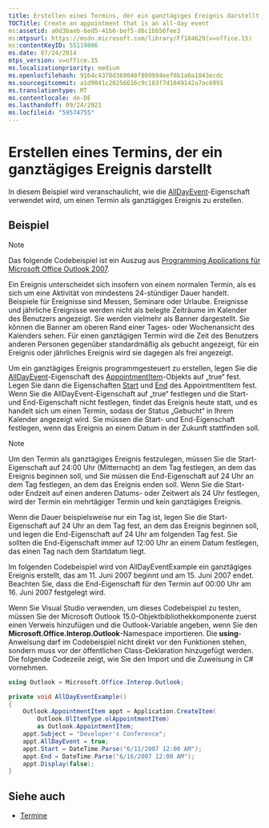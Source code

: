 ```yaml
---
title: Erstellen eines Termins, der ein ganztägiges Ereignis darstellt
TOCTitle: Create an appointment that is an all-day event
ms:assetid: a0d3baeb-6ed5-41b6-bef5-d6c1bb56fee3
ms:mtpsurl: https://msdn.microsoft.com/library/Ff184629(v=office.15)
ms:contentKeyID: 55119806
ms.date: 07/24/2014
mtps_version: v=office.15
ms.localizationpriority: medium
ms.openlocfilehash: 9164c4378d369040f809994eef0b1a0a1043ecdc
ms.sourcegitcommit: a1d9041c20256616c9c183f7d1049142a7ac6991
ms.translationtype: MT
ms.contentlocale: de-DE
ms.lasthandoff: 09/24/2021
ms.locfileid: "59574755"
---
```

# <a name="create-an-appointment-that-is-an-all-day-event"></a>Erstellen eines Termins, der ein ganztägiges Ereignis darstellt

In diesem Beispiel wird veranschaulicht, wie die [AllDayEvent](https://msdn.microsoft.com/library/bb610279\(v=office.15\))-Eigenschaft verwendet wird, um einen Termin als ganztägiges Ereignis zu erstellen.

## <a name="example"></a>Beispiel

> [!NOTE] 
> Das folgende Codebeispiel ist ein Auszug aus [Programming Applications für Microsoft Office Outlook 2007](https://www.amazon.com/gp/product/0735622493?ie=UTF8&tag=msmsdn-20&linkCode=as2&camp=1789&creative=9325&creativeASIN=0735622493).

Ein Ereignis unterscheidet sich insofern von einem normalen Termin, als es sich um eine Aktivität von mindestens 24-stündiger Dauer handelt. Beispiele für Ereignisse sind Messen, Seminare oder Urlaube. Ereignisse und jährliche Ereignisse werden nicht als belegte Zeiträume im Kalender des Benutzers angezeigt. Sie werden vielmehr als Banner dargestellt. Sie können die Banner am oberen Rand einer Tages- oder Wochenansicht des Kalenders sehen. Für einen ganztägigen Termin wird die Zeit des Benutzers anderen Personen gegenüber standardmäßig als gebucht angezeigt, für ein Ereignis oder jährliches Ereignis wird sie dagegen als frei angezeigt.

Um ein ganztägiges Ereignis programmgesteuert zu erstellen, legen Sie die [AllDayEvent](https://msdn.microsoft.com/library/bb610279\(v=office.15\))-Eigenschaft des [AppointmentItem](https://msdn.microsoft.com/library/bb645611\(v=office.15\))-Objekts auf „true“ fest. Legen Sie dann die Eigenschaften [Start](https://msdn.microsoft.com/library/bb647263\(v=office.15\)) und [End](https://msdn.microsoft.com/library/bb623715\(v=office.15\)) des AppointmentItem fest. Wenn Sie die AllDayEvent-Eigenschaft auf „true“ festlegen und die Start- und End-Eigenschaft nicht festlegen, findet das Ereignis heute statt, und es handelt sich um einen Termin, sodass der Status „Gebucht“ in Ihrem Kalender angezeigt wird. Sie müssen die Start- und End-Eigenschaft festlegen, wenn das Ereignis an einem Datum in der Zukunft stattfinden soll.

> [!NOTE]
> Um den Termin als ganztägiges Ereignis festzulegen, müssen Sie die Start-Eigenschaft auf 24:00 Uhr (Mitternacht) an dem Tag festlegen, an dem das Ereignis beginnen soll, und Sie müssen die End-Eigenschaft auf 24 Uhr an dem Tag festlegen, an dem das Ereignis enden soll. Wenn Sie die Start- oder Endzeit auf einen anderen Datums- oder Zeitwert als 24 Uhr festlegen, wird der Termin ein mehrtägiger Termin und kein ganztägiges Ereignis. 
>
> Wenn die Dauer beispielsweise nur ein Tag ist, legen Sie die Start-Eigenschaft auf 24 Uhr an dem Tag fest, an dem das Ereignis beginnen soll, und legen die End-Eigenschaft auf 24 Uhr am folgenden Tag fest. Sie sollten die End-Eigenschaft immer auf 12:00 Uhr an einem Datum festlegen, das einen Tag nach dem Startdatum liegt.

Im folgenden Codebeispiel wird von AllDayEventExample ein ganztägiges Ereignis erstellt, das am 11. Juni 2007 beginnt und am 15. Juni 2007 endet. Beachten Sie, dass die End-Eigenschaft für den Termin auf 00:00 Uhr am 16. Juni 2007 festgelegt wird.

Wenn Sie Visual Studio verwenden, um dieses Codebeispiel zu testen, müssen Sie der Microsoft Outlook 15.0-Objektbibliothekkomponente zuerst einen Verweis hinzufügen und die Outlook-Variable angeben, wenn Sie den **Microsoft.Office.Interop.Outlook**-Namespace importieren. Die **using**-Anweisung darf im Codebeispiel nicht direkt vor den Funktionen stehen, sondern muss vor der öffentlichen Class-Deklaration hinzugefügt werden. Die folgende Codezeile zeigt, wie Sie den Import und die Zuweisung in C\# vornehmen.

```csharp
using Outlook = Microsoft.Office.Interop.Outlook;
```

```csharp
private void AllDayEventExample()
{
    Outlook.AppointmentItem appt = Application.CreateItem(
        Outlook.OlItemType.olAppointmentItem)
        as Outlook.AppointmentItem;
    appt.Subject = "Developer's Conference";
    appt.AllDayEvent = true;
    appt.Start = DateTime.Parse("6/11/2007 12:00 AM");
    appt.End = DateTime.Parse("6/16/2007 12:00 AM");
    appt.Display(false);
}
```

## <a name="see-also"></a>Siehe auch

- [Termine](appointments.md)

